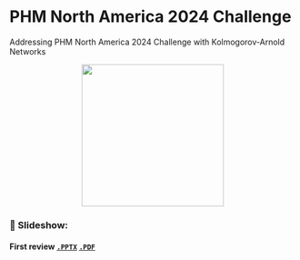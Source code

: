 # PHM North America 2024 Challenge
Addressing PHM North America 2024 Challenge with Kolmogorov-Arnold Networks

<p align="center">
  <img width="250rem" src="https://github.com/user-attachments/assets/9d513014-9f84-4387-b68e-7c7941bad89d"/>
</p>

### 📙 Slideshow:

#### First review [`.PPTX`](https://github.com/user-attachments/files/19043133/Gruppo.A1.prima.revisione.pptx) [`.PDF`](https://github.com/user-attachments/files/19043132/Gruppo.A1.prima.revisione.pdf)
